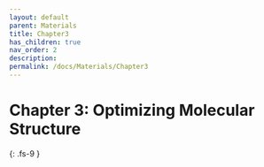 ```yaml
---
layout: default
parent: Materials
title: Chapter3
has_children: true
nav_order: 2
description: 
permalink: /docs/Materials/Chapter3
---
```


# Chapter 3: Optimizing Molecular Structure
{: .fs-9 }
